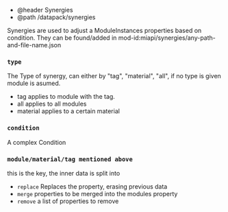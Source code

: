 * @header Synergies
* @path /datapack/synergies

Synergies are used to adjust a ModuleInstances properties based on condition.
They can be found/added in mod-id:miapi/synergies/any-path-and-file-name.json

### `type`
The Type of synergy, can either by "tag", "material", "all", if no type is given module is asumed.
- tag applies to module with the tag.   
- all applies to all modules    
- material applies to a certain material  


### `condition`
A complex Condition

### `module/material/tag mentioned above`
this is the key, the inner data is split into
- `replace` Replaces the property, erasing previous data
- `merge` properties to be merged into the modules property
- `remove` a list of properties to remove